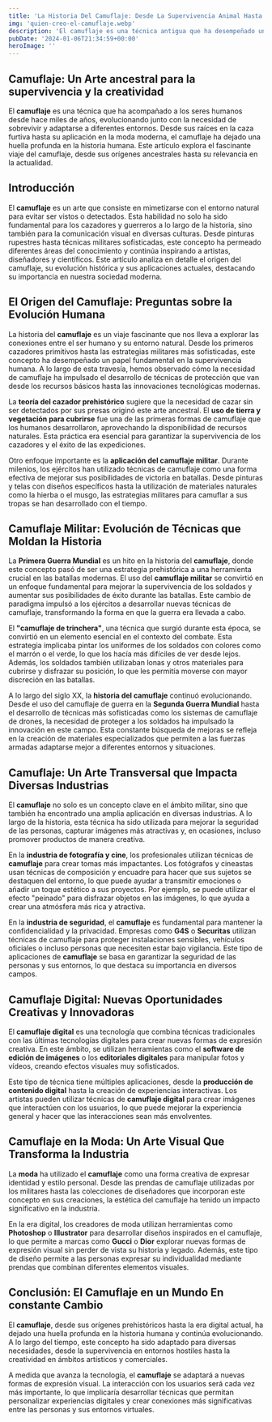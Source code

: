 ```yaml
---
title: 'La Historia Del Camuflaje: Desde La Supervivencia Animal Hasta Su Uso Militar Y Moda Actual - Camuflaje Militar'
img: 'quien-creo-el-camuflaje.webp'
description: 'El camuflaje es una técnica antigua que ha desempeñado un papel crucial en la supervivencia de muchas especies en su hábitat natural. A lo largo de los'
pubDate: '2024-01-06T21:34:59+00:00'
heroImage: ''
---
```

    
  ## Camuflaje: Un Arte ancestral para la supervivencia y la creatividad

El **camuflaje** es una técnica que ha acompañado a los seres humanos desde hace miles de años, evolucionando junto con la necesidad de sobrevivir y adaptarse a diferentes entornos. Desde sus raíces en la caza furtiva hasta su aplicación en la moda moderna, el camuflaje ha dejado una huella profunda en la historia humana. Este artículo explora el fascinante viaje del camuflaje, desde sus orígenes ancestrales hasta su relevancia en la actualidad.

## Introducción

El **camuflaje** es un arte que consiste en mimetizarse con el entorno natural para evitar ser vistos o detectados. Esta habilidad no solo ha sido fundamental para los cazadores y guerreros a lo largo de la historia, sino también para la comunicación visual en diversas culturas. Desde pinturas rupestres hasta técnicas militares sofisticadas, este concepto ha permeado diferentes áreas del conocimiento y continúa inspirando a artistas, diseñadores y científicos. Este artículo analiza en detalle el origen del camuflaje, su evolución histórica y sus aplicaciones actuales, destacando su importancia en nuestra sociedad moderna.

## El Origen del Camuflaje: Preguntas sobre la Evolución Humana

La historia del **camuflaje** es un viaje fascinante que nos lleva a explorar las conexiones entre el ser humano y su entorno natural. Desde los primeros cazadores primitivos hasta las estrategias militares más sofisticadas, este concepto ha desempeñado un papel fundamental en la supervivencia humana. A lo largo de esta travesía, hemos observado cómo la necesidad de camuflaje ha impulsado el desarrollo de técnicas de protección que van desde los recursos básicos hasta las innovaciones tecnológicas modernas.

La **teoría del cazador prehistórico** sugiere que la necesidad de cazar sin ser detectados por sus presas originó este arte ancestral. El **uso de tierra y vegetación para cubrirse** fue una de las primeras formas de camuflaje que los humanos desarrollaron, aprovechando la disponibilidad de recursos naturales. Esta práctica era esencial para garantizar la supervivencia de los cazadores y el éxito de las expediciones.

Otro enfoque importante es la **aplicación del camuflaje militar**. Durante milenios, los ejércitos han utilizado técnicas de camuflaje como una forma efectiva de mejorar sus posibilidades de victoria en batallas. Desde pinturas y telas con diseños específicos hasta la utilización de materiales naturales como la hierba o el musgo, las estrategias militares para camuflar a sus tropas se han desarrollado con el tiempo.

## Camuflaje Militar: Evolución de Técnicas que Moldan la Historia

La **Primera Guerra Mundial** es un hito en la historia del **camuflaje**, donde este concepto pasó de ser una estrategia prehistórica a una herramienta crucial en las batallas modernas. El uso del **camuflaje militar** se convirtió en un enfoque fundamental para mejorar la supervivencia de los soldados y aumentar sus posibilidades de éxito durante las batallas. Este cambio de paradigma impulsó a los ejércitos a desarrollar nuevas técnicas de camuflaje, transformando la forma en que la guerra era llevada a cabo.

El **"camuflaje de trinchera"**, una técnica que surgió durante esta época, se convirtió en un elemento esencial en el contexto del combate. Esta estrategia implicaba pintar los uniformes de los soldados con colores como el marrón o el verde, lo que los hacía más difíciles de ver desde lejos. Además, los soldados también utilizaban lonas y otros materiales para cubrirse y disfrazar su posición, lo que les permitía moverse con mayor discreción en las batallas.

A lo largo del siglo XX, la **historia del camuflaje** continuó evolucionando. Desde el uso del camuflaje de guerra en la **Segunda Guerra Mundial** hasta el desarrollo de técnicas más sofisticadas como los sistemas de camuflaje de drones, la necesidad de proteger a los soldados ha impulsado la innovación en este campo. Esta constante búsqueda de mejoras se refleja en la creación de materiales especializados que permiten a las fuerzas armadas adaptarse mejor a diferentes entornos y situaciones.

## Camuflaje: Un Arte Transversal que Impacta Diversas Industrias

El **camuflaje** no solo es un concepto clave en el ámbito militar, sino que también ha encontrado una amplia aplicación en diversas industrias. A lo largo de la historia, esta técnica ha sido utilizada para mejorar la seguridad de las personas, capturar imágenes más atractivas y, en ocasiones, incluso promover productos de manera creativa.

En la **industria de fotografía y cine**, los profesionales utilizan técnicas de **camuflaje** para crear tomas más impactantes. Los fotógrafos y cineastas usan técnicas de composición y encuadre para hacer que sus sujetos se destaquen del entorno, lo que puede ayudar a transmitir emociones o añadir un toque estético a sus proyectos. Por ejemplo, se puede utilizar el efecto "peinado" para disfrazar objetos en las imágenes, lo que ayuda a crear una atmósfera más rica y atractiva.

En la **industria de seguridad**, el **camuflaje** es fundamental para mantener la confidencialidad y la privacidad. Empresas como **G4S** o **Securitas** utilizan técnicas de camuflaje para proteger instalaciones sensibles, vehículos oficiales o incluso personas que necesiten estar bajo vigilancia. Este tipo de aplicaciones de **camuflaje** se basa en garantizar la seguridad de las personas y sus entornos, lo que destaca su importancia en diversos campos.

## Camuflaje Digital: Nuevas Oportunidades Creativas y Innovadoras

El **camuflaje digital** es una tecnología que combina técnicas tradicionales con las últimas tecnologías digitales para crear nuevas formas de expresión creativa. En este ámbito, se utilizan herramientas como el **software de edición de imágenes** o los **editoriales digitales** para manipular fotos y vídeos, creando efectos visuales muy sofisticados.

Este tipo de técnica tiene múltiples aplicaciones, desde la **producción de contenido digital** hasta la creación de experiencias interactivas. Los artistas pueden utilizar técnicas de **camuflaje digital** para crear imágenes que interactúen con los usuarios, lo que puede mejorar la experiencia general y hacer que las interacciones sean más envolventes.

## Camuflaje en la Moda: Un Arte Visual Que Transforma la Industria

La **moda** ha utilizado el **camuflaje** como una forma creativa de expresar identidad y estilo personal. Desde las prendas de camuflaje utilizadas por los militares hasta las colecciones de diseñadores que incorporan este concepto en sus creaciones, la estética del camuflaje ha tenido un impacto significativo en la industria.

En la era digital, los creadores de moda utilizan herramientas como **Photoshop** o **Illustrator** para desarrollar diseños inspirados en el camuflaje, lo que permite a marcas como **Gucci** o **Dior** explorar nuevas formas de expresión visual sin perder de vista su historia y legado. Además, este tipo de diseño permite a las personas expresar su individualidad mediante prendas que combinan diferentes elementos visuales.

## Conclusión: El Camuflaje en un Mundo En constante Cambio

El **camuflaje**, desde sus orígenes prehistóricos hasta la era digital actual, ha dejado una huella profunda en la historia humana y continúa evolucionando. A lo largo del tiempo, este concepto ha sido adaptado para diversas necesidades, desde la supervivencia en entornos hostiles hasta la creatividad en ámbitos artísticos y comerciales.

A medida que avanza la tecnología, el **camuflaje** se adaptará a nuevas formas de expresión visual. La interacción con los usuarios será cada vez más importante, lo que implicaría desarrollar técnicas que permitan personalizar experiencias digitales y crear conexiones más significativas entre las personas y sus entornos virtuales.
  